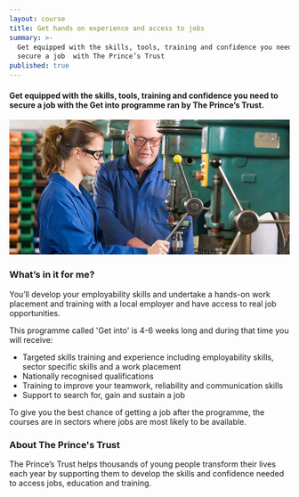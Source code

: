 ```yaml
---
layout: course
title: Get hands on experience and access to jobs
summary: >-
  Get equipped with the skills, tools, training and confidence you need to
  secure a job  with The Prince’s Trust
published: true
---
```


#### Get equipped with the skills, tools, training and confidence you need to secure a job with the Get into programme ran by The Prince’s Trust.

![Young man shows younger woman how to operate drill](/img/engineering.jpg)

### What’s in it for me?

You’ll develop your employability skills and undertake a hands-on work placement and training with a local employer and have access to real job opportunities. 

This programme called 'Get into' is 4-6 weeks long and during that time you will receive:

* Targeted skills training and experience including employability skills, sector specific skills and a work placement 
* Nationally recognised qualifications
* Training to improve your teamwork, reliability and communication skills
* Support to search for, gain and sustain a job

To give you the best chance of getting a job after the programme, the courses are in sectors where jobs are most likely to be available.

### About The Prince's Trust

The Prince’s Trust helps thousands of young people transform their lives each year by supporting them to develop the skills and confidence needed to access jobs, education and training.
